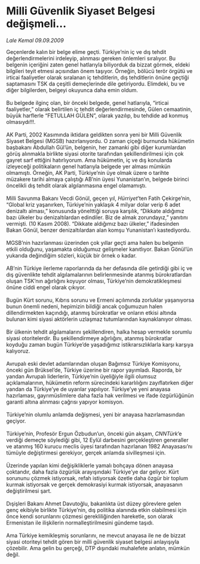 # Milli Güvenlik Siyaset Belgesi değişmeli...

*Lale Kemal 09.09.2009*

<div class="taraf_structure_2col_1zq">
<div class="margen_n">



 <p>Geçenlerde kalın bir belge elime geçti. Türkiye’nin iç ve dış tehdit değerlendirmelerini irdeleyip, alınması gereken önlemleri sıralıyor. Bu belgenin içeriğini zaten genel hatlarıyla biliyorduk da bizzat görmek, eldeki bilgileri teyit etmesi açısından önem taşıyor. Örneğin, bölücü terör örgütü ve irticai faaliyetler olarak sıralanan iç tehditlerin, dış tehditlerin önüne geçtiği saptamasını TSK da çeşitli demeçlerinde dile getiriyordu. Elimdeki, bu ve diğer bilgilerden, belgeyi okuyunca daha emin oldum. <br/><br/>Bu belgede ilginç olan, bir önceki belgede, genel hatlarıyla, “irticai faaliyetler,” olarak belirtilen iç tehdit değerlendirmesinde, Gülen cemaatinin, büyük harflerle “FETULLAH GÜLEN”, olarak yazılıp, bu tehdide ad konmuş olmasıydı!!!. <br/><br/>AK Parti, 2002 Kasımında iktidara geldikten sonra yeni bir Milli Güvenlik Siyaset Belgesi (MGSB) hazırlanıyordu. O zaman çiçeği burnunda hükümetin başbakanı Abdullah Gül’ün, belgenin, her zamanki gibi diğer kurumlardan görüş alınmakla birlikte siyasi otorite tarafından şekillendirilmesi için çok gayret sarf ettiğini hatırlıyorum. Ama hükümetin, iç ve dış konularda izleyeceği politikaların genel hatlarıyla belgede yer alması mümkün olmamıştı. Örneğin, AK Parti, Türkiye’nin üye olmak üzere o tarihte müzakere tarihi almaya çalıştığı AB’nin üyesi Yunanistan’ın, belgede birinci öncelikli dış tehdit olarak algılanmasına engel olamamıştı. <br/><br/>Milli Savunma Bakanı Vecdi Gönül, geçen yıl, <i>Hürriyet</i>’ten Fatih Çekirge’nin, “Global kriz yaşanırken, Türkiye’nin yaklaşık 4 milyar dolar verip 6 adet denizaltı alması,” konusunda yönelttiği soruya karşılık, “Dikkate aldığımız bazı ülkeler bu denizaltılardan edindiler. Biz de almak zorundayız,” yanıtını vermişti. (10 Kasım 2008). “Dikkate aldığımız bazı ülkeler,” ifadesinden Bakan Gönül, benzer denizaltılardan alan komşu Yunanistan’ı kastediyordu. <br/><br/>MGSB’nin hazırlanması üzerinden çok yıllar geçti ama halen bu belgenin etkili olduğunu, yaşamakta olduğumuz gelişmeler kanıtlıyor. Bakan Gönül’ün yukarıda değindiğim sözleri, küçük bir örnek o kadar. <br/><br/>AB’nin Türkiye ilerleme raporlarında da her defasında dile getirdiği gibi iç ve dış güvenlikte tehdit algılamalarının belirlenmesinde atanmış bürokratlardan oluşan TSK’nın ağırlığını koyuyor olması, Türkiye’nin demokratikleşmesi önüne ciddi engel olarak çıkıyor. <br/><br/>Bugün Kürt sorunu, Kıbrıs sorunu ve Ermeni açılımında zorluklar yaşanıyorsa bunun önemli nedeni, hepimizin bildiği ancak çoğumuzun halen dillendirmekten kaçındığı, atanmış bürokratlar ve onların etkisi altında bulunan kimi siyasi aktörlerin uzlaşmaz tutumlarından kaynaklanıyor olması. <br/><br/>Bir ülkenin tehdit algılamalarını şekillendiren, halka hesap vermekle sorumlu siyasi otoritelerdir. Bu şekillendirmeye ağırlığını, atanmış bürokratlar koyduğu zaman bugün Türkiye’de yaşadığımız istikrarsızlıklarla karşı karşıya kalıyoruz. <br/><br/>Avrupalı eski devlet adamlarından oluşan Bağımsız Türkiye Komisyonu, önceki gün Brüksel’de, Türkiye üzerine bir rapor yayımladı. Raporda, bir yandan Avrupalı liderlerin, Türkiye’nin üyeliğiyle ilgili olumsuz açıklamalarının, hükümetin reform sürecindeki kararlılığını zayıflatırken diğer yandan da Türkiye’ye de uyarılar yapılıyor. Türkiye’ye yeni anayasa hazırlaması, gayrımüslimlere daha fazla hak verilmesi ve ifade özgürlüğünün garanti altına alınması çağrısı yapıyor komisyon. <br/><br/>Türkiye’nin olumlu anlamda değişmesi, yeni bir anayasa hazırlamasından geçiyor. <br/><br/>Türkiye’nin, Profesör Ergun Özbudun’un, önceki gün akşam, <i>CNNTürk</i>’e verdiği demeçte söylediği gibi, 12 Eylül darbesini gerçekleştiren generaller ve atanmış 160 kurucu meclis üyesi tarafından hazırlanan 1982 Anayasası’nı tümüyle değiştirmesi gerekiyor, gerçek anlamda sivilleşmesi için. <br/><br/>Üzerinde yapılan kimi değişikliklerle yamalı bohçaya dönen anayasa çoktandır, daha fazla özgürlük arayışındaki Türkiye’ye dar geliyor. Kürt sorununu çözmek istiyorsak, refah istiyorsak özetle daha özgür bir toplum kurmak istiyorsak ve gerçek demokrasiyi kurmak istiyorsak, anayasanın değiştirilmesi şart. <br/><br/>Dışişleri Bakanı Ahmet Davutoğlu, bakanlıkta üst düzey görevlere gelen genç ekibiyle birlikte Türkiye’nin, dış politika alanında etkin olabilmesi için önce kendi sorunlarını çözmesi gerekliliğinden hareketle, son olarak Ermenistan ile ilişkilerin normalleştirilmesini gündeme taşıdı. <br/><br/>Ama Türkiye kemikleşmiş sorunlarını, ne mevcut anayasa ile ne de bizzat siyasi otoriteyi tehdit gören bir milli güvenlik siyaset belgesi anlayışıyla çözebilir. Ama gelin bu gerçeği, DTP dışındaki muhalefete anlatın, mümkün değil.</p>
<br/>
<br/>
<br/>



<br/>


<div id="taraf_not">
</div>

</div>


</div>
